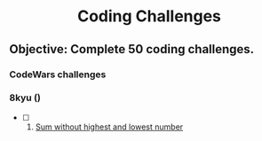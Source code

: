 <h1 align="center">Coding Challenges</h1>

## Objective: Complete 50 coding challenges.

### CodeWars challenges

### 8kyu ()

- [ ] 1. [Sum without highest and lowest number](codewars/8kyu/Sum-without-highest-and-lowest-number)
